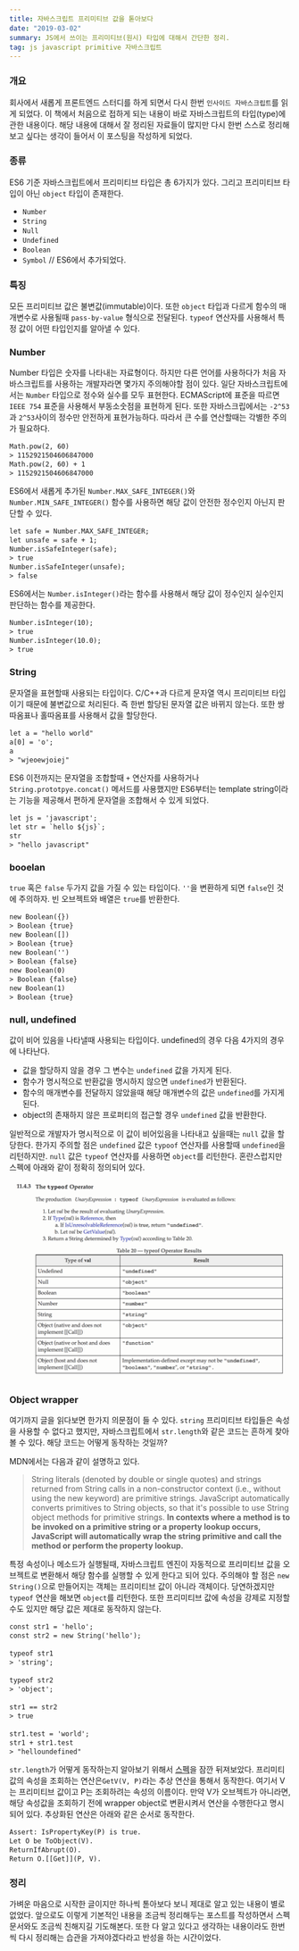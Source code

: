 ```yaml
---
title: 자바스크립트 프리미티브 값을 톧아보다
date: "2019-03-02"
summary: JS에서 쓰이는 프리미티브(원시) 타입에 대해서 간단한 정리.
tag: js javascript primitive 자바스크립트 
---
```


### 개요 

회사에서 새롭게 프론트엔드 스터디를 하게 되면서 다시 한번 `인사이드 자바스크립트`를 읽게 되었다. 이 책에서 처음으로 접하게 되는 내용이 바로 자바스크립트의 타입(type)에 관한 내용이다. 해당 내용에 대해서 잘 정리된 자료들이 많지만 다시 한번 스스로 정리해보고 싶다는 생각이 들어서 이 포스팅을 작성하게 되었다.

### 종류

ES6 기준 자바스크립트에서 프리미티브 타입은 총 6가지가 있다. 그리고 프리미티브 타입이 아닌 `object` 타입이 존재한다.

- `Number`
- `String`
- `Null`
- `Undefined`
- `Boolean`
- `Symbol` // ES6에서 추가되었다.

### 특징

모든 프리미티브 값은 불변값(immutable)이다. 또한 `object` 타입과 다르게 함수의 매개변수로 사용될때 `pass-by-value` 형식으로 전달된다. `typeof` 연산자를 사용해서 특정 값이 어떤 타입인지를 알아낼 수 있다.

### Number

Number 타입은 숫자를 나타내는 자료형이다. 하지만 다른 언어를 사용하다가 처음 자바스크립트를 사용하는 개발자라면 몇가지 주의해야할 점이 있다. 일단 자바스크립트에서는 `Number` 타입으로 정수와 실수를 모두 표현한다. ECMAScript에 표준을 따르면 `IEEE 754` 표준을 사용해서 부동소숫점을 표현하게 된다. 또한 자바스크립에서는 `-2^53`과 `2^53`사이의 정수만 안전하게 표현가능하다. 따라서 큰 수를 연산할때는 각별한 주의가 필요하다.

```
Math.pow(2, 60)
> 1152921504606847000
Math.pow(2, 60) + 1
> 1152921504606847000
```

ES6에서 새롭게 추가된 `Number.MAX_SAFE_INTEGER()`와 `Number.MIN_SAFE_INTEGER()` 함수를 사용하면 해당 값이 안전한 정수인지 아닌지 판단할 수 있다.

```
let safe = Number.MAX_SAFE_INTEGER;
let unsafe = safe + 1;
Number.isSafeInteger(safe);
> true
Number.isSafeInteger(unsafe);
> false
```

ES6에서는 `Number.isInteger()`라는 함수를 사용해서 해당 값이 정수인지 실수인지 판단하는 함수를 제공한다.

```
Number.isInteger(10);
> true
Number.isInteger(10.0);
> true
```

### String

문자열을 표현할때 사용되는 타입이다. C/C++과 다르게 문자열 역시 프리미티브 타입이기 때문에 불변값으로 처리된다. 즉 한번 할당된 문자열 값은 바뀌지 않는다. 또한 쌍따옴표나 홀따옴표를 사용해서 값을 할당한다.

```
let a = "hello world"
a[0] = 'o';
a
> "wjeoewjoiej"
```

ES6 이전까지는 문자열을 조합할때 `+` 연산자를 사용하거나 `String.prototpye.concat()` 메서드를 사용했지만 ES6부터는 template string이라는 기능을 제공해서 편하게 문자열을 조합해서 수 있게 되었다.

```
let js = 'javascript';
let str = `hello ${js}`;
str
> "hello javascript"
```


### booelan

`true` 혹은 `false` 두가지 값을 가질 수 있는 타입이다. `''`을 변환하게 되면 `false`인 것에 주의하자. 빈 오브젝트와 배열은 `true`를 반환한다.

```
new Boolean({})
> Boolean {true}
new Boolean([])
> Boolean {true}
new Boolean('')
> Boolean {false}
new Boolean(0)
> Boolean {false}
new Boolean(1)
> Boolean {true}
```

### null, undefined

값이 비어 있음을 나타낼때 사용되는 타입이다. undefined의 경우 다음 4가지의 경우에 나타난다.

- 값을 할당하지 않을 경우 그 변수는 `undefined` 값을 가지게 된다.
- 함수가 명시적으로 반환값을 명시하지 않으면 `undefined`가 반환된다.
- 함수의 매개변수를 전달하지 않았을때 해당 매개변수의 값은 `undefined`를 가지게 된다.
- object의 존재하지 않은 프로퍼티의 접근할 경우 `undefined` 값을 반환한다.

일반적으로 개발자가 명시적으로 이 값이 비어있음을 나타내고 싶을때는 `null` 값을 할당한다. 한가지 주의할 점은 `undefined` 값은 `typoof` 연산자를 사용할때 `undefined`을 리턴하지만. `null` 값은 `typeof` 연산자를 사용하면 `object`를 리턴한다. 혼란스럽지만 스펙에 아래와 같이 정확히 정의되어 있다.

![typeof spec screenshot](typeof-spec.png)


### Object wrapper

여기까지 글을 읽다보면 한가지 의문점이 들 수 있다. `string` 프리미티브 타입들은 속성을 사용할 수 없다고 했지만, 자바스크립트에서 `str.length`와 같은 코드는 흔하게 찾아볼 수 있다. 해당 코드는 어떻게 동작하는 것일까?

MDN에서는 다음과 같이 설명하고 있다.

> String literals (denoted by double or single quotes) and strings returned from String calls in a non-constructor context (i.e., without using the new keyword) are primitive strings. JavaScript automatically converts primitives to String objects, so that it's possible to use String object methods for primitive strings. **In contexts where a method is to be invoked on a primitive string or a property lookup occurs, JavaScript will automatically wrap the string primitive and call the method or perform the property lookup.**

특정 속성이나 메소드가 실행될때, 자바스크립트 엔진이 자동적으로 프리미티브 값을 오브젝트로 변환해서 해당 함수를 실행할 수 있게 한다고 되어 있다. 주의해야 할 점은 `new String()`으로 만들어지는 객체는 프리미티브 값이 아니라 객체이다. 당연하겠지만 `typeof` 연산을 해보면 `object`를 리턴한다. 또한 프리미티브 값에 속성을 강제로 지정할 수도 있지만 해당 값은 제대로 동작하지 않는다.

```
const str1 = 'hello';
const str2 = new String('hello');

typeof str1
> 'string';

typeof str2
> 'object';

str1 == str2
> true

str1.test = 'world';
str1 + str1.test
> "helloundefined"
```

`str.length`가 어떻게 동작하는지 알아보기 위해서 [스펙](http://www.ecma-international.org/ecma-262/6.0/index.html#sec-getv)을 잠깐 뒤져보았다. 프리미티 값의 속성을 조회하는 연산은`GetV(V, P)`라는 추상 연산을 통해서 동작한다. 여기서 V는 프리미티브 값이고 P는 조회하려는 속성의 이름이다. 만약 V가 오브젝트가 아니라면, 해당 속성값을 조회하기 전에 wrapper object로 변환시켜서 연산을 수행한다고 명시되어 있다. 추상화된 연산은 아래와 같은 순서로 동작한다.

```
Assert: IsPropertyKey(P) is true.
Let O be ToObject(V).
ReturnIfAbrupt(O).
Return O.[[Get]](P, V).
```

### 정리

가벼운 마음으로 시작한 글이지만 하나씩 톧아보다 보니 제대로 알고 있는 내용이 별로 없었다. 앞으로도 이렇게 기본적인 내용을 조금씩 정리해두는 포스트를 작성하면서 스펙 문서와도 조금씩 친해지길 기도해본다. 또한 다 알고 있다고 생각하는 내용이라도 한번씩 다시 정리해는 습관을 가져야겠다라고 반성을 하는 시간이었다.